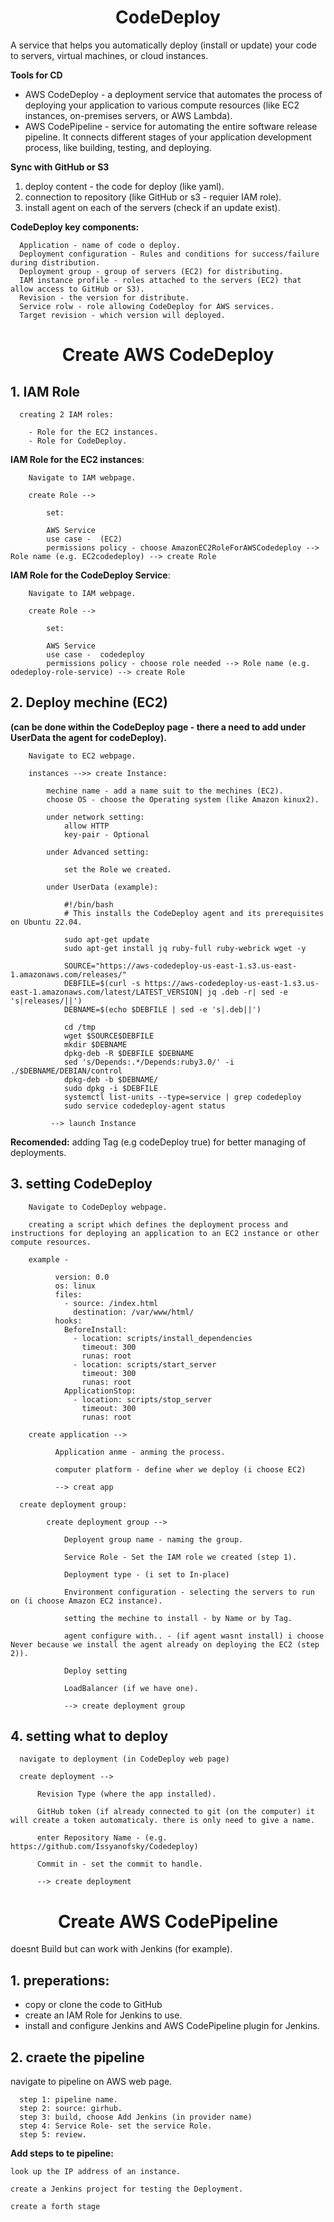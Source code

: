 <div align="center">

# **CodeDeploy**

</div>

A service that helps you automatically deploy (install or update) your code to servers, virtual machines, or cloud instances.

__Tools for CD__

   * AWS CodeDeploy - a deployment service that automates the process of deploying your application to various compute resources (like EC2 instances, on-premises servers, or AWS Lambda).
   * AWS CodePipeline - service for automating the entire software release pipeline. It connects different stages of your application development process, like building, testing, and deploying.

__Sync with GitHub or S3__

  1.  deploy content - the code for deploy (like yaml).
  2.  connection to repository (like GitHub or s3 - requier IAM role).
  3.  install agent on each of the servers (check if an update exist).

__CodeDeploy key components:__

      Application - name of code o deploy.
      Deployment configuration - Rules and conditions for success/failure during distribution.
      Deployment group - group of servers (EC2) for distributing.
      IAM instance profile - roles attached to the servers (EC2) that allow access to GitHub or S3).
      Revision - the version for distribute.
      Service rolw - role allowing CodeDeploy for AWS services.
      Target revision - which version will deployed.

<div align="center">

# **Create AWS CodeDeploy**

</div>

## 1. IAM Role

      creating 2 IAM roles:

        - Role for the EC2 instances.
        - Role for CodeDeploy.

  __IAM Role for the EC2 instances__:

        Navigate to IAM webpage.

        create Role --> 

            set:
            
            AWS Service
            use case -  (EC2)
            permissions policy - choose AmazonEC2RoleForAWSCodedeploy --> Role name (e.g. EC2codedeploy) --> create Role

  __IAM Role for the CodeDeploy Service__:

        Navigate to IAM webpage.

        create Role --> 

            set:
            
            AWS Service
            use case -  codedeploy
            permissions policy - choose role needed --> Role name (e.g. odedeploy-role-service) --> create Role

## 2. Deploy mechine (EC2)

__(can be done within the CodeDeploy page - there a need to add under UserData the agent for codeDeploy).__


        Navigate to EC2 webpage.

        instances -->> create Instance:

            mechine name - add a name suit to the mechines (EC2).
            choose OS - choose the Operating system (like Amazon kinux2).
            
            under network setting:
                allow HTTP
                key-pair - Optional
                
            under Advanced setting:
            
                set the Role we created.
                
            under UserData (example):
            
                #!/bin/bash
                # This installs the CodeDeploy agent and its prerequisites on Ubuntu 22.04.
                
                sudo apt-get update
                sudo apt-get install jq ruby-full ruby-webrick wget -y
                
                SOURCE="https://aws-codedeploy-us-east-1.s3.us-east-1.amazonaws.com/releases/"
                DEBFILE=$(curl -s https://aws-codedeploy-us-east-1.s3.us-east-1.amazonaws.com/latest/LATEST_VERSION| jq .deb -r| sed -e 's|releases/||')
                DEBNAME=$(echo $DEBFILE | sed -e 's|.deb||')
                
                cd /tmp
                wget $SOURCE$DEBFILE
                mkdir $DEBNAME
                dpkg-deb -R $DEBFILE $DEBNAME
                sed 's/Depends:.*/Depends:ruby3.0/' -i ./$DEBNAME/DEBIAN/control
                dpkg-deb -b $DEBNAME/
                sudo dpkg -i $DEBFILE
                systemctl list-units --type=service | grep codedeploy
                sudo service codedeploy-agent status
              
             --> launch Instance

__Recomended:__ adding Tag (e.g codeDeploy true) for better managing of deployments.

## 3. setting CodeDeploy 

        Navigate to CodeDeploy webpage.

        creating a script which defines the deployment process and instructions for deploying an application to an EC2 instance or other compute resources.

        example - 

              version: 0.0
              os: linux
              files:
                - source: /index.html
                  destination: /var/www/html/
              hooks:
                BeforeInstall:
                  - location: scripts/install_dependencies
                    timeout: 300
                    runas: root
                  - location: scripts/start_server
                    timeout: 300
                    runas: root
                ApplicationStop:
                  - location: scripts/stop_server
                    timeout: 300
                    runas: root

        create application --> 

              Application anme - anming the process.

              computer platform - define wher we deploy (i choose EC2)

              --> creat app

      create deployment group:

            create deployment group -->

                Deployent group name - naming the group.

                Service Role - Set the IAM role we created (step 1).

                Deployment type - (i set to In-place)

                Environment configuration - selecting the servers to run on (i choose Amazon EC2 instance).

                setting the mechine to install - by Name or by Tag.

                agent configure with.. - (if agent wasnt install) i choose Never because we install the agent already on deploying the EC2 (step 2)).

                Deploy setting

                LoadBalancer (if we have one).

                --> create deployment group
                
## 4. setting what to deploy

      navigate to deployment (in CodeDeploy web page)

      create deployment --> 
          
          Revision Type (where the app installed).

          GitHub token (if already connected to git (on the computer) it will create a token automaticaly. there is only need to give a name.

          enter Repository Name - (e.g. https://github.com/Issyanofsky/Codedeploy)

          Commit in - set the commit to handle.

          --> create deployment
          

<div align="center">

# **Create AWS CodePipeline**

</div>

doesnt Build but can work with Jenkins (for example).

## 1. preperations:

   * copy or clone the code to GitHub
   * create an IAM Role for Jenkins to use.
   * install and configure Jenkins and AWS CodePipeline plugin for Jenkins.

## 2. craete the pipeline

  navigate to pipeline on AWS web page.

      step 1: pipeline name.
      step 2: source: girhub.
      step 3: build, choose Add Jenkins (in provider name) 
      step 4: Service Role- set the service Role.
      step 5: review.

__Add steps to te pipeline:__

    look up the IP address of an instance.

    create a Jenkins project for testing the Deployment.

    create a forth stage

      
